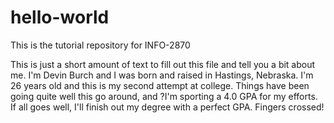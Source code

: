 # hello-world
This is the tutorial repository for INFO-2870

This is just a short amount of text to fill out this file and tell you a bit about me. I'm Devin Burch and I was born and raised in Hastings, Nebraska. I'm 26 years old and this is my second attempt at college. Things have been going quite well this go around, and ?I'm sporting a 4.0 GPA for my efforts. If all goes well, I'll finish out my degree with a perfect GPA. Fingers crossed!
